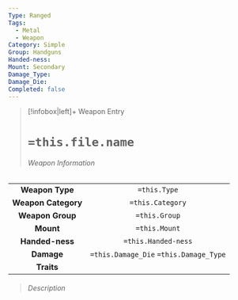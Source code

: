 ```yaml
---
Type: Ranged
Tags:
  - Metal
  - Weapon
Category: Simple
Group: Handguns
Handed-ness: 
Mount: Secondary
Damage_Type: 
Damage_Die: 
Completed: false
---
```

> [!infobox|left]+ Weapon Entry
> # `=this.file.name`
> ###### Weapon Information
|                     |                                        |
|:-------------------:|:--------------------------------------:|
|   **Weapon Type**   |              `=this.Type`              |
| **Weapon Category** |            `=this.Category`            |
|  **Weapon Group**   |             `=this.Group`              |
|      **Mount**      |             `=this.Mount`              |
|   **Handed-ness**   |          `=this.Handed-ness`           |
|     **Damage**      | `=this.Damage_Die` `=this.Damage_Type` |
|     **Traits**      |                                        |
> ###### *Description*